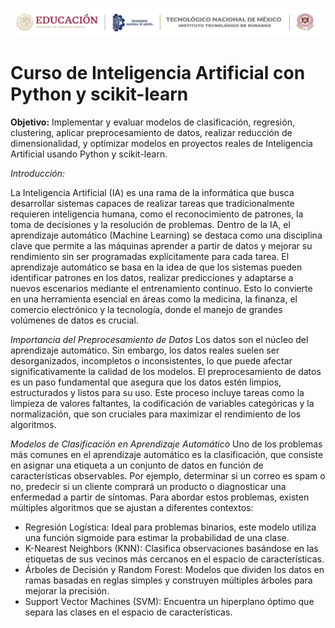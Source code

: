 ![TecNM](Cintilla2004.png)
# Curso de Inteligencia Artificial con Python y scikit-learn 

**Objetivo:** Implementar y evaluar modelos de clasificación, regresión, clustering, aplicar preprocesamiento de datos, realizar reducción de dimensionalidad, y optimizar modelos en proyectos reales de Inteligencia Artificial usando Python y scikit-learn.

*Introducción:*

La Inteligencia Artificial (IA) es una rama de la informática que busca desarrollar sistemas capaces de realizar tareas que tradicionalmente requieren inteligencia humana, como el reconocimiento de patrones, la toma de decisiones y la resolución de problemas. Dentro de la IA, el aprendizaje automático (Machine Learning) se destaca como una disciplina clave que permite a las máquinas aprender a partir de datos y mejorar su rendimiento sin ser programadas explícitamente para cada tarea.
El aprendizaje automático se basa en la idea de que los sistemas pueden identificar patrones en los datos, realizar predicciones y adaptarse a nuevos escenarios mediante el entrenamiento continuo. Esto lo convierte en una herramienta esencial en áreas como la medicina, la finanza, el comercio electrónico y la tecnología, donde el manejo de grandes volúmenes de datos es crucial.  

*Importancia del Preprocesamiento de Datos*
Los datos son el núcleo del aprendizaje automático. Sin embargo, los datos reales suelen ser desorganizados, incompletos o inconsistentes, lo que puede afectar significativamente la calidad de los modelos. El preprocesamiento de datos es un paso fundamental que asegura que los datos estén limpios, estructurados y listos para su uso. Este proceso incluye tareas como la limpieza de valores faltantes, la codificación de variables categóricas y la normalización, que son cruciales para maximizar el rendimiento de los algoritmos.  

*Modelos de Clasificación en Aprendizaje Automático*
Uno de los problemas más comunes en el aprendizaje automático es la clasificación, que consiste en asignar una etiqueta a un conjunto de datos en función de características observables. Por ejemplo, determinar si un correo es spam o no, predecir si un cliente comprará un producto o diagnosticar una enfermedad a partir de síntomas. Para abordar estos problemas, existen múltiples algoritmos que se ajustan a diferentes contextos:  
- Regresión Logística: Ideal para problemas binarios, este modelo utiliza una función sigmoide para estimar la probabilidad de una clase.
- K-Nearest Neighbors (KNN): Clasifica observaciones basándose en las etiquetas de sus vecinos más cercanos en el espacio de características.
- Árboles de Decisión y Random Forest: Modelos que dividen los datos en ramas basadas en reglas simples y construyen múltiples árboles para mejorar la precisión.
- Support Vector Machines (SVM): Encuentra un hiperplano óptimo que separa las clases en el espacio de características.
